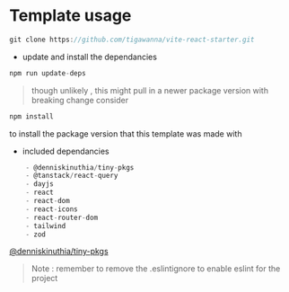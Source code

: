 # Template usage 
 ```ts
 git clone https://github.com/tigawanna/vite-react-starter.git
 ```

- update and install the dependancies
```ts
npm run update-deps
```
> though unlikely , this might pull in a newer package version with breaking change
consider 
```ts
npm install 
```
to install the package version that this template was made with


- included dependancies
```ts
    - @denniskinuthia/tiny-pkgs    
    - @tanstack/react-query
    - dayjs
    - react
    - react-dom
    - react-icons
    - react-router-dom
    - tailwind
    - zod

```
[@denniskinuthia/tiny-pkgs](https://www.npmjs.com/package/@denniskinuthia/tiny-pkgs)

>Note : remember to remove the .eslintignore to enable eslint for the project

